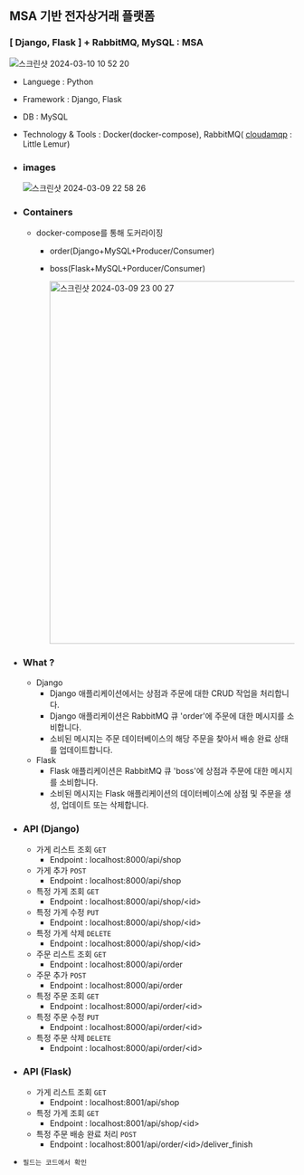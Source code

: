 <h2>MSA 기반 전자상거래 플랫폼</h2>

<h3>[ Django, Flask ] + RabbitMQ, MySQL : MSA</h3>

![스크린샷 2024-03-10 10 52 20](https://github.com/6eom9eun/MSA_shopDeliver/assets/104510730/b6dde1ef-6cda-40be-8bcf-594d9d78ffc2)

- Languege : Python
- Framework : Django, Flask
- DB : MySQL
- Technology & Tools : Docker(docker-compose), RabbitMQ( [cloudamqp](https://www.cloudamqp.com/) : Little Lemur)<br>


- ### images<br>
  ![스크린샷 2024-03-09 22 58 26](https://github.com/6eom9eun/msaStudy/assets/104510730/9bd79e44-8d34-4f86-9f5b-549d4039cfa7)

- ### Containers<br>
  - docker-compose를 통해 도커라이징
      - order(Django+MySQL+Producer/Consumer)
      - boss(Flask+MySQL+Porducer/Consumer)
        
        <img width="641" alt="스크린샷 2024-03-09 23 00 27" src="https://github.com/6eom9eun/msaStudy/assets/104510730/e250d922-785c-45ea-bd90-898da36da4e1">
  
- ### What ?<br>
  - Django
      - Django 애플리케이션에서는 상점과 주문에 대한 CRUD 작업을 처리합니다.
      - Django 애플리케이션은 RabbitMQ 큐 'order'에 주문에 대한 메시지를 소비합니다.
      - 소비된 메시지는 주문 데이터베이스의 해당 주문을 찾아서 배송 완료 상태를 업데이트합니다.
  - Flask
      - Flask 애플리케이션은 RabbitMQ 큐 'boss'에 상점과 주문에 대한 메시지를 소비합니다.
      - 소비된 메시지는 Flask 애플리케이션의 데이터베이스에 상점 및 주문을 생성, 업데이트 또는 삭제합니다.

- ### API (Django)<br>
  - 가게 리스트 조회 `GET`
    - Endpoint : localhost:8000/api/shop
  - 가게 추가 `POST`
    - Endpoint : localhost:8000/api/shop
  - 특정 가게 조회 `GET`
    - Endpoint : localhost:8000/api/shop/\<id>
  - 특정 가게 수정 `PUT`
    - Endpoint : localhost:8000/api/shop/\<id>
  - 특정 가게 삭제 `DELETE`
    - Endpoint : localhost:8000/api/shop/\<id>
  - 주문 리스트 조회 `GET`
    - Endpoint : localhost:8000/api/order
  - 주문 추가 `POST`
    - Endpoint : localhost:8000/api/order
  - 특정 주문 조회 `GET`
    - Endpoint : localhost:8000/api/order/\<id>
  - 특정 주문 수정 `PUT`
    - Endpoint : localhost:8000/api/order/\<id>
  - 특정 주문 삭제 `DELETE`
    - Endpoint : localhost:8000/api/order/\<id>
- ### API (Flask)<br>
  - 가게 리스트 조회 `GET`
    - Endpoint : localhost:8001/api/shop
  - 특정 가게 조회 `GET`
    - Endpoint : localhost:8001/api/shop/\<id>
  - 특정 주문 배송 완료 처리 `POST`
    - Endpoint : localhost:8001/api/order/\<id>/deliver_finish
- `필드는 코드에서 확인`
